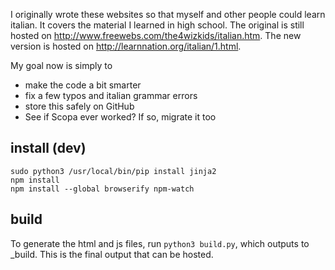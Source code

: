I originally wrote these websites so that myself and other people could learn italian.  It covers the material I learned in high school.  The original is still hosted on http://www.freewebs.com/the4wizkids/italian.htm.  The new version is hosted on http://learnnation.org/italian/1.html.

My goal now is simply to

  * make the code a bit smarter
  * fix a few typos and italian grammar errors
  * store this safely on GitHub
  * See if Scopa ever worked?  If so, migrate it too

## install (dev)

    sudo python3 /usr/local/bin/pip install jinja2
    npm install
    npm install --global browserify npm-watch

## build
To generate the html and js files, run `python3 build.py`, which outputs to _build.  This is the final output that can be hosted.
